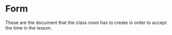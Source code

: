 # Form
These are the document that  the class room has to create in order to accept the time in the lesson. 
